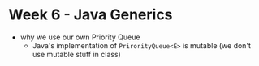 # Week 6 - Java Generics

- why we use our own Priority Queue
    - Java's implementation of `PrirorityQueue<E>` is mutable (we don't use mutable stuff in class)